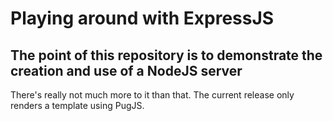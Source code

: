 # Playing around with ExpressJS
## The point of this repository is to demonstrate the creation and use of a NodeJS server
There's really not much more to it than that. The current release only renders a template using PugJS.